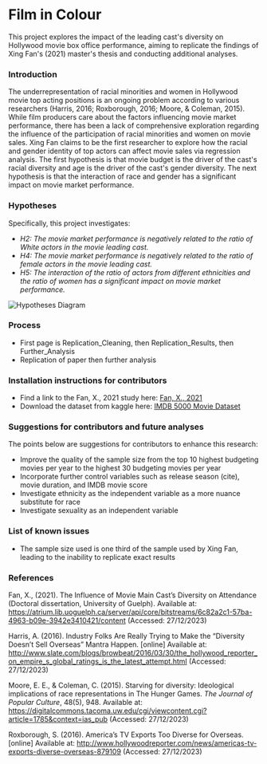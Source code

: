 # Film in Colour

This project explores the impact of the leading cast's diversity on Hollywood movie box office performance, aiming to replicate the findings of Xing Fan's (2021) master's thesis and conducting additional analyses.

### Introduction

The underrepresentation of racial minorities and women in Hollywood movie top acting positions is an ongoing problem according to various researchers (Harris, 2016; Roxborough, 2016; Moore, & Coleman, 2015). While film producers care about the factors influencing movie market performance, there has been a lack of comprehensive exploration regarding the influence of the participation of racial minorities and women on movie sales. Xing Fan claims to be the first researcher to explore how the racial and gender identity of top actors can affect movie sales via regression analysis. The first hypothesis is that movie budget is the driver of the cast's racial diversity and age is the driver of the cast's gender diversity. The next hypothesis is that the interaction of race and gender has a significant impact on movie market performance.

### Hypotheses
Specifically, this project investigates:
- _H2: The movie market performance is negatively related to the ratio of White actors in the movie leading cast._
- _H4: The movie market performance is negatively related to the ratio of female actors in the movie leading cast._
- _H5: The interaction of the ratio of actors from different ethnicities and the ratio of women has a significant impact on movie market performance._

![Hypotheses Diagram](images/hypotheses_image.png)

### Process 
- First page is Replication_Cleaning, then Replication_Results, then Further_Analysis
- Replication of paper then further analysis


### Installation instructions for contributors

- Find a link to the Fan, X., 2021 study here: [Fan, X., 2021](https://atrium.lib.uoguelph.ca/server/api/core/bitstreams/6c82a2c1-57ba-4963-b09e-3942e3410421/content)
- Download the dataset from kaggle here: [IMDB 5000 Movie Dataset](https://www.kaggle.com/datasets/carolzhangdc/imdb-5000-movie-dataset)

### Suggestions for contributors and future analyses
The points below are suggestions for contributors to enhance this research:
- Improve the quality of the sample size from the top 10 highest budgeting movies per year to the highest 30 budgeting movies per year
- Incorporate further control variables such as release season (cite), movie duration, and IMDB movie score
- Investigate ethnicity as the independent variable as a more nuance substitute for race
- Investigate sexuality as an independent variable

### List of known issues
- The sample size used is one third of the sample used by Xing Fan, leading to the inability to replicate exact results

### References
Fan, X., (2021). The Influence of Movie Main Cast’s Diversity on Attendance (Doctoral dissertation, University of Guelph). Available at: https://atrium.lib.uoguelph.ca/server/api/core/bitstreams/6c82a2c1-57ba-4963-b09e-3942e3410421/content (Accessed: 27/12/2023)

Harris, A. (2016). Industry Folks Are Really Trying to Make the “Diversity Doesn’t Sell Overseas” Mantra Happen. [online] Available at: http://www.slate.com/blogs/browbeat/2016/03/30/the_hollywood_reporter_on_empire_s_global_ratings_is_the_latest_attempt.html (Accessed: 27/12/2023)

Moore, E. E., & Coleman, C. (2015). Starving for diversity: Ideological implications of race representations in The Hunger Games. _The Journal of Popular Culture_, 48(5), 948. Available at: https://digitalcommons.tacoma.uw.edu/cgi/viewcontent.cgi?article=1785&context=ias_pub (Accessed: 27/12/2023)

Roxborough, S. (2016). America’s TV Exports Too Diverse for Overseas. [online] Available at: http://www.hollywoodreporter.com/news/americas-tv-exports-diverse-overseas-879109 (Accessed: 27/12/2023)

